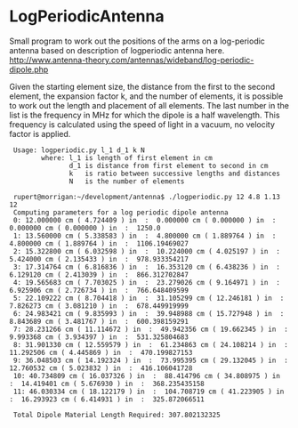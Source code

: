 LogPeriodicAntenna
==================

Small program to work out the positions of the arms on a log-periodic antenna based on description of logperiodic antenna here.
http://www.antenna-theory.com/antennas/wideband/log-periodic-dipole.php

Given the starting element size, the distance from the first to the second element, the expansion factor k, and the number of elements, it is possible to work out the length and placement of all elements.  The last number in the list is the frequency in MHz for which the dipole is a half wavelength.  This frequency is calculated using the speed of light in a vacuum, no velocity factor is applied. 

 
     Usage: logperiodic.py l_1 d_1 k N
            where: l_1 is length of first element in cm
                   d_1 is distance from first element to second in cm
                   k   is ratio between successive lengths and distances
                   N   is the number of elements
     
     rupert@morrigan:~/development/antenna$ ./logperiodic.py 12 4.8 1.13 12
     Computing parameters for a log periodic dipole antenna
     0: 12.000000 cm ( 4.724409 ) in  :  0.000000 cm ( 0.000000 ) in  :  0.000000 cm ( 0.000000 ) in  :  1250.0
     1: 13.560000 cm ( 5.338583 ) in  :  4.800000 cm ( 1.889764 ) in  :  4.800000 cm ( 1.889764 ) in  :  1106.19469027
     2: 15.322800 cm ( 6.032598 ) in  :  10.224000 cm ( 4.025197 ) in  :  5.424000 cm ( 2.135433 ) in  :  978.933354217
     3: 17.314764 cm ( 6.816836 ) in  :  16.353120 cm ( 6.438236 ) in  :  6.129120 cm ( 2.413039 ) in  :  866.312702847
     4: 19.565683 cm ( 7.703025 ) in  :  23.279026 cm ( 9.164971 ) in  :  6.925906 cm ( 2.726734 ) in  :  766.648409599
     5: 22.109222 cm ( 8.704418 ) in  :  31.105299 cm ( 12.246181 ) in  :  7.826273 cm ( 3.081210 ) in  :  678.449919999
     6: 24.983421 cm ( 9.835993 ) in  :  39.948988 cm ( 15.727948 ) in  :  8.843689 cm ( 3.481767 ) in  :  600.398159291
     7: 28.231266 cm ( 11.114672 ) in  :  49.942356 cm ( 19.662345 ) in  :  9.993368 cm ( 3.934397 ) in  :  531.325804683
     8: 31.901330 cm ( 12.559579 ) in  :  61.234863 cm ( 24.108214 ) in  :  11.292506 cm ( 4.445869 ) in  :  470.199827153
     9: 36.048503 cm ( 14.192324 ) in  :  73.995395 cm ( 29.132045 ) in  :  12.760532 cm ( 5.023832 ) in  :  416.106041728
     10: 40.734809 cm ( 16.037326 ) in  :  88.414796 cm ( 34.808975 ) in  :  14.419401 cm ( 5.676930 ) in  :  368.235435158
     11: 46.030334 cm ( 18.122179 ) in  :  104.708719 cm ( 41.223905 ) in  :  16.293923 cm ( 6.414931 ) in  :  325.872066511
     
     Total Dipole Material Length Required: 307.802132325

